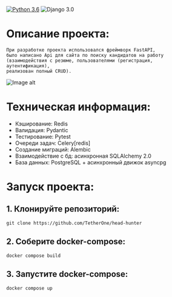 [![Python 3.6](https://img.shields.io/badge/python-3.11-green.svg)](https://www.python.org/downloads/release/python-360/)
![Django 3.0](https://img.shields.io/badge/FastAPI-0.109.0-green.svg)

# Описание проекта:


    При разработке проекта использовался фреймворк FastAPI,
    было написано Api для сайта по поиску кандидатов на работу
    (взаимодействия с резюме, пользователями (регистрация, аутентификация), 
    реализован полный CRUD).

![Image alt](https://github.com/TetherOne/head_hunter/raw/master/github_pages/img_3.png)


# Техническая информация:

  - Кэширование: Redis
  - Валидация: Pydantic
  - Тестирование: Pytest
  - Очереди задач: Celery[redis]
  - Создание миграций: Alembic
  - Взаимодействие с бд: асинхронная SQLAlchemy 2.0
  - База данных: PostgreSQL + асинхронный движок asyncpg

# Запуск проекта:

## 1. Клонируйте репозиторий:
```
git clone https://github.com/TetherOne/head-hunter
```
## 2. Соберите docker-compose:
```
docker compose build
```
## 3. Запустите docker-compose:
```
docker compose up
```



